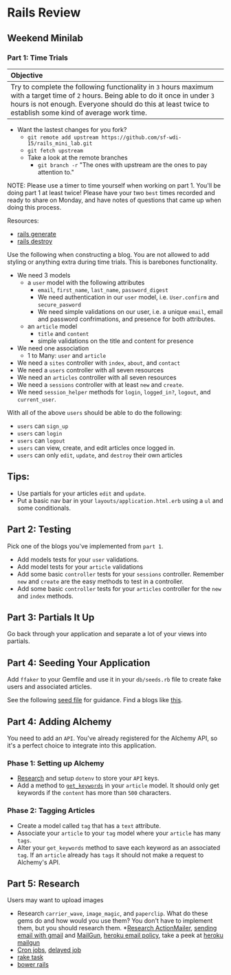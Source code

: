 # Rails Review
## Weekend Minilab

### Part 1: Time Trials

| Objective |
| :--- |
| Try to complete the following functionality in `3` hours maximum with a target time of `2` hours. Being able to do it once in under `3` hours is not enough. Everyone should do this at least twice to establish some kind of average work time. |

* Want the lastest changes for you fork?
  * `git remote add upstream https://github.com/sf-wdi-15/rails_mini_lab.git`
  * `git fetch upstream`
  * Take a look at the remote branches
    * `git branch -r` "The ones with upstream are the ones to pay attention to."

NOTE: Please use a timer to time yourself when working on part 1. You'll be doing part 1 at least twice! Please have your two `best` times recorded and ready to share on Monday, and have notes of questions that came up when doing this process.

Resources:

* [rails generate](http://guides.rubyonrails.org/command_line.html#rails-generate)
* [rails destroy](http://guides.rubyonrails.org/command_line.html#rails-destroy)

Use the following when constructing a blog. You are not allowed to add styling or anything extra during time trials. This is barebones functionality.

* We need 3 models
  * a `user` model with the following attributes
    * `email`, `first_name`, `last_name`, `password_digest`
    * We need authentication in our `user` model, i.e. `User.confirm` and `secure_pasword`
    * We need simple validations on our user, i.e. a unique `email`, email and password confrimations, and presence for both attributes.
  * an `article` model
    * `title` and `content`
    * simple validations on the title and content for presence
* We need one association
  * 1 to Many: `user` and `article`
* We need a `sites` controller with `index`, `about`, and `contact`
* We need a `users` controller with all seven resources
* We need an `articles` controller with all seven resources
* We need a `sessions` controller with at least `new` and `create`.
* We need `session_helper` methods for `login`, `logged_in?`, `logout`, and `current_user`.

With all of the above `users` should be able to do the following:

* `users` can `sign_up`
* `users` can `login`
* `users` can `logout`
* `users` can view, create, and edit articles once logged in.
* `users` can only `edit`, `update`, and `destroy` their own articles


## Tips:

* Use partials for your articles `edit` and `update`.
* Put a basic nav bar in your `layouts/application.html.erb` using a `ul` and some conditionals.

## Part 2: Testing

Pick one of the blogs you've implemented from `part 1`.

* Add models tests for your `user` validations.
* Add model tests for your `article` validations
* Add some basic `controller` tests for your `sessions` controller. Remember `new` and `create` are the easy methods to test in a controller.
* Add some basic `controller` tests for your `articles` controller for the `new` and `index` methods.

## Part 3: Partials It Up

Go back through your application and separate a lot of your views into partials. 

## Part 4: Seeding Your Application

Add `ffaker` to your Gemfile and use it in your `db/seeds.rb` file to create fake users and associated articles.

See the following [seed file](https://github.com/sf-wdi-15/rails_testing/blob/master/db/seeds.rb) for guidance. Find a blogs like [this](http://ricostacruz.com/cheatsheets/ffaker.html).


## Part 4: Adding Alchemy

You need to add an `API`. You've already registered for the Alchemy API, so it's a perfect choice to integrate into this application.

### Phase 1: Setting up Alchemy

* [Research](http://www.gotealeaf.com/blog/managing-environment-configuration-variables-in-rails) and setup `dotenv` to store your `API` keys.
* Add a method to [`get_keywords`](https://github.com/sf-wdi-15/blog_app_rails/blob/master/blog_solution/app/models/article.rb) in your `article` model. It should only get keywords if the `content` has more than `500` characters.

### Phase 2: Tagging Articles

* Create a model called `tag` that has a `text` attribute.
* Associate your `article` to your `tag` model where your `article` has many `tags`.
* Alter your `get_keywords` method to save each keyword as an associated `tag`. If an `article` already has `tags` it should not make a request to Alchemy's API.


## Part 5: Research

Users may want to upload images


* Research `carrier_wave`, `image_magic`, and `paperclip`. What do these gems do and how would you use them? You don't have to implement them, but you should research them.
*[Research ActionMailer](http://guides.rubyonrails.org/action_mailer_basics.html), [sending email with gmail](https://blog.heroku.com/archives/2009/11/9/tech_sending_email_with_gmail) and [MailGun](http://documentation.mailgun.com/libraries.html#ruby), [heroku email policy](https://devcenter.heroku.com/articles/smtp), take a peek at [heroku mailgun](https://devcenter.heroku.com/articles/mailgun)
* [Cron jobs](https://devcenter.heroku.com/articles/scheduled-jobs-custom-clock-processes), [delayed job](https://devcenter.heroku.com/articles/delayed-job)
* [rake task](http://railscasts.com/episodes/66-custom-rake-tasks)
* [bower rails](https://rails-assets.org/)




